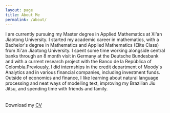 ```yaml
---
layout: page
title: About Me
permalink: /about/
---
```

I am currently pursuing my Master degree in Applied Mathematics at Xi'an Jiaotong University. I started my academic career in mathematics, with a Bachelor's degree in Mathematics and Applied Mathematics (Elite Class) from Xi'an Jiaotong University. I spent some time working alongside central banks through an 8 month visit in Germany at the Deutsche Bundesbank and with a current research project with the Banco de la Rep&uacute;blica of Colombia.Previously, I did internships in the credit department of Moody's Analytics and in various financial companies, including investment funds. Outside of economics and finance, I like learning about natural language processing and neat ways of modelling text, improving my Brazilian Jiu Jitsu, and spending time with friends and family.   
<br>
<br>
Download my <a href="https://www.dropbox.com/s/qrofcyhwkqwd96c/cv.pdf?dl=0" download="Zhe Wang- CV">CV</a><br>
<br>
